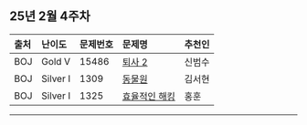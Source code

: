 ## 25년 2월 4주차
|출처|난이도|문제번호|문제명|추천인|
|:---|:---|:---|:---|:---|
|BOJ|Gold V|15486|[퇴사 2](https://www.acmicpc.net/problem/15486)|신범수|
|BOJ|Silver I| 1309|[동물원](https://www.acmicpc.net/problem/1309)|김서현|
|BOJ|Silver I| 1325|[효율적인 해킹](https://www.acmicpc.net/problem/1325)|홍훈|
---